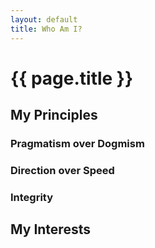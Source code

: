 ```yaml
---
layout: default
title: Who Am I?
---
```

# {{ page.title }}

## My Principles
### Pragmatism over Dogmism
### Direction over Speed
### Integrity


## My Interests

